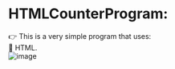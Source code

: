 # HTMLCounterProgram:
👉 This is a very simple program that uses:<br>
  🚀 HTML.<br>
  ![image](https://github.com/user-attachments/assets/e48c5a60-7b6f-4ff9-835b-805a49915b93)

